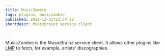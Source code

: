 ```yaml
---
title: MusicZombie
tags: plugins, musiczombie
published: 2012-12-21T23:34:32
shortdescr: MusicBrainz service client

---
```


MusicZombie is the MusicBrainz service client. It allows other plugins
like [LMP](/plugins-lmp) to fetch, for example, artists' discographies.
